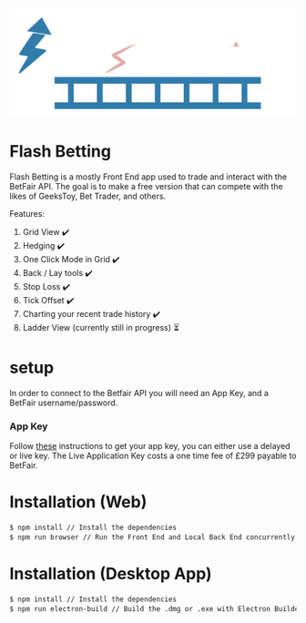<p align="center">
  <a href="https://github.com/betcode-org">
    <img src="public/images/logo.png" title="betcode-org">
  </a>
</p>

# Flash Betting

Flash Betting is a mostly Front End app used to trade and interact with the BetFair API. The goal is to make a free version that can compete with the likes of GeeksToy, Bet Trader, and others.

Features:
1) Grid View :heavy_check_mark:
2) Hedging :heavy_check_mark:
3) One Click Mode in Grid :heavy_check_mark:
4) Back / Lay tools :heavy_check_mark:
5) Stop Loss :heavy_check_mark:
6) Tick Offset :heavy_check_mark:
7) Charting your recent trade history :heavy_check_mark:
8) Ladder View (currently still in progress) :hourglass_flowing_sand:

# setup

In order to connect to the Betfair API you will need an App Key, and a BetFair username/password.

### App Key
Follow <a href="https://docs.developer.betfair.com/display/1smk3cen4v3lu3yomq5qye0ni/Application+Keys" target="_blank">these</a> instructions to get your app key, you can either use a delayed or live key.
The Live Application Key costs a one time fee of £299 payable to BetFair.

# Installation (Web)

```bash
$ npm install // Install the dependencies
$ npm run browser // Run the Front End and Local Back End concurrently
```

# Installation (Desktop App)

```bash
$ npm install // Install the dependencies
$ npm run electron-build // Build the .dmg or .exe with Electron Builder
```
